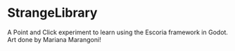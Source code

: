 # StrangeLibrary
A Point and Click experiment to learn using the Escoria framework in Godot. Art done by Mariana Marangoni!
